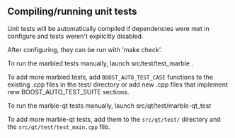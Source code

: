 Compiling/running unit tests
------------------------------------

Unit tests will be automatically compiled if dependencies were met in configure
and tests weren't explicitly disabled.

After configuring, they can be run with 'make check'.

To run the marbled tests manually, launch src/test/test_marble .

To add more marbled tests, add `BOOST_AUTO_TEST_CASE` functions to the existing
.cpp files in the test/ directory or add new .cpp files that
implement new BOOST_AUTO_TEST_SUITE sections.

To run the marble-qt tests manually, launch src/qt/test/marble-qt_test

To add more marble-qt tests, add them to the `src/qt/test/` directory and
the `src/qt/test/test_main.cpp` file.
